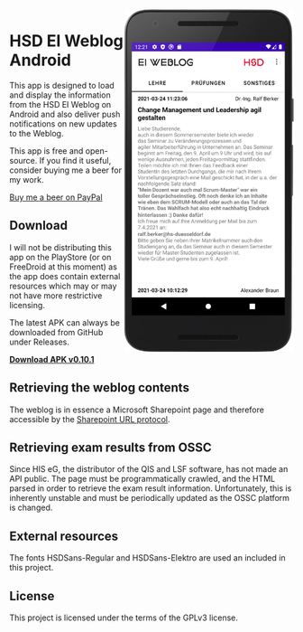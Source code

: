 <img src="images/app_screenshot.png" width=300 align=right>

# HSD EI Weblog Android
This app is designed to load and display the information from the HSD EI Weblog on Android and also deliver push notifications on new updates to the Weblog.

This app is free and open-source. If you find it useful, consider buying me a beer for my work.

[Buy me a beer on PayPal](https://paypal.me/naresh97)

## Download
I will not be distributing this app on the PlayStore (or on FreeDroid at this moment) as the app does contain external resources which may or may not have more restrictive licensing.

The latest APK can always be downloaded from GitHub under Releases.

[**Download APK v0.10.1**](https://github.com/naresh97/ei-weblog-android/releases)

## Retrieving the weblog contents
The weblog is in essence a Microsoft Sharepoint page and therefore accessible by the [Sharepoint URL protocol](https://docs.microsoft.com/en-us/previous-versions/office/developer/sharepoint-2010/ms478653(v=office.14)).

## Retrieving exam results from OSSC
Since HIS eG, the distributor of the QIS and LSF software, has not made an API public. The page must be programmatically crawled, and the HTML parsed in order to retrieve the exam result information. Unfortunately, this is inherently unstable and must be periodically updated as the OSSC platform is changed.

## External resources
The fonts HSDSans-Regular and HSDSans-Elektro are used an included in this project.

## License
This project is licensed under the terms of the GPLv3 license. 
